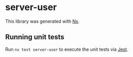 # server-user

This library was generated with [Nx](https://nx.dev).


## Running unit tests

Run `nx test server-user` to execute the unit tests via [Jest](https://jestjs.io).


